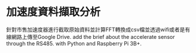 # 加速度資料擷取分析
針對市售加速度器進行截取原始資料並計算FFT轉換成csv檔並透過wifi或者是有線網路上傳至Google Drive.
add the brief about the accelerate sensor through the RS485.
with Python and Raspberry Pi 3B+.
